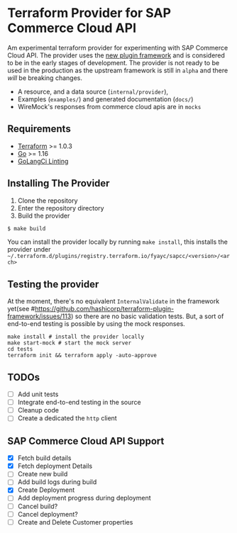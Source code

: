 # Terraform Provider for SAP Commerce Cloud API

Am experimental terraform provider for experimenting with SAP Commerce Cloud API. The provider uses the [new plugin framework](https://github.com/hashicorp/terraform-plugin-framework) and is considered to be in the early stages of development. The provider is not ready to be used in the production as the upstream framework is still in `alpha` and there _will_ be breaking changes.

 - A resource, and a data source (`internal/provider`),
 - Examples (`examples/`) and generated documentation (`docs/`)
 - WireMock's responses from commerce cloud apis are in `mocks` 
 
## Requirements

- [Terraform](https://www.terraform.io/downloads.html) >= 1.0.3
- [Go](https://golang.org/doc/install) >= 1.16
- [GoLangCi Linting](https://golangci-lint.run/usage/install)

## Installing The Provider

1. Clone the repository
1. Enter the repository directory
1. Build the provider 
```sh
$ make build
```

You can install the provider locally by running `make install`, this installs the provider under `~/.terraform.d/plugins/registry.terraform.io/fyayc/sapcc/<version>/<arch>`

## Testing the provider
At the moment, there's no equivalent `InternalValidate` in the framework yet(see #https://github.com/hashicorp/terraform-plugin-framework/issues/113) so there are no basic validation tests. But, a sort of end-to-end testing is possible by using the mock responses. 

```shell
make install # install the provider locally
make start-mock # start the mock server
cd tests
terraform init && terraform apply -auto-approve
```

## TODOs
- [ ] Add unit tests 
- [ ] Integrate end-to-end testing in the source
- [ ] Cleanup code
- [ ] Create a dedicated the `http` client 

## SAP Commerce Cloud API Support

- [X] Fetch build details
- [X] Fetch deployment Details
- [ ] Create new build 
- [ ] Add build logs during build
- [X] Create Deployment 
- [ ] Add deployment progress during deployment
- [ ] Cancel build?
- [ ] Cancel deployment?
- [ ] Create and Delete Customer properties
